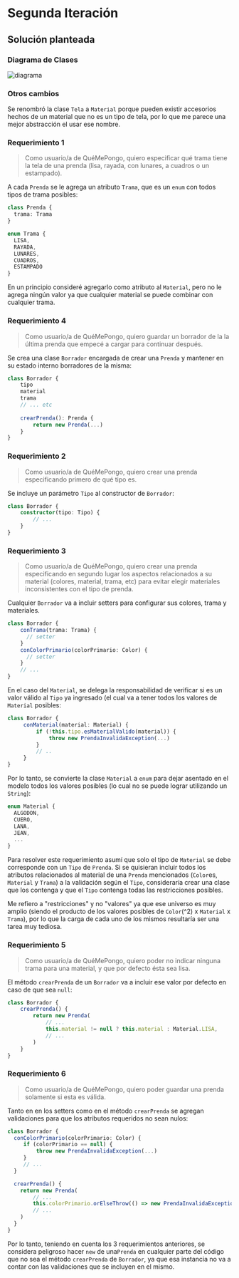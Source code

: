 # Segunda Iteración

## Solución planteada

### Diagrama de Clases

![diagrama](http://www.plantuml.com/plantuml/proxy?cache=no&src=https://raw.githubusercontent.com/RaniAgus/dds-jv-2022-que-me-pongo/main/docs/diagramas/iteracion-2.puml)

### Otros cambios

Se renombró la clase `Tela` a `Material` porque pueden existir accesorios hechos
de un material que no es un tipo de tela, por lo que me parece una mejor 
abstracción el usar ese nombre.

### Requerimiento 1

> Como usuario/a de QuéMePongo, quiero especificar qué trama tiene la tela de
  una prenda (lisa, rayada, con lunares, a cuadros o un estampado).

A cada `Prenda` se le agrega un atributo `Trama`, que es un `enum` con todos 
tipos de trama posibles:

```ts
class Prenda {
  trama: Trama
}

enum Trama {
  LISA,
  RAYADA,
  LUNARES,
  CUADROS,
  ESTAMPADO
}
```
En un principio consideré agregarlo como atributo al `Material`, pero no le 
agrega ningún valor ya que cualquier material se puede combinar con cualquier 
trama.

### Requerimiento 4

> Como usuario/a de QuéMePongo, quiero guardar un borrador de la la última
prenda que empecé a cargar para continuar después.

Se crea una clase `Borrador` encargada de crear una `Prenda` y mantener en 
su estado interno borradores de la misma:

```ts
class Borrador {
    tipo
    material
    trama
    // ... etc
    
    crearPrenda(): Prenda {
        return new Prenda(...)
    }
}

```

### Requerimiento 2

> Como usuario/a de QuéMePongo, quiero crear una prenda especificando primero de
  qué tipo es.

Se incluye un parámetro `Tipo` al constructor de `Borrador`:

```ts
class Borrador {
    constructor(tipo: Tipo) { 
        // ... 
    }
}
```

### Requerimiento 3

> Como usuario/a de QuéMePongo, quiero crear una prenda especificando en segundo
  lugar los aspectos relacionados a su material (colores, material, trama, etc)
  para evitar elegir materiales inconsistentes con el tipo de prenda.

Cualquier `Borrador` va a incluir setters para configurar sus colores, trama y
materiales. 

```ts
class Borrador {
    conTrama(trama: Trama) {
      // setter   
    }
    conColorPrimario(colorPrimario: Color) {
      // setter
    }
    // ...
}
```

En el caso del `Material`, se delega la responsabilidad de verificar si es un 
valor válido al `Tipo` ya ingresado (el cual va a tener todos los valores de 
`Material` posibles:

```ts
class Borrador {
     conMaterial(material: Material) {
         if (!this.tipo.esMaterialValido(material)) {
             throw new PrendaInvalidaException(...)
         }
         // ..
     }
}

```
Por lo tanto, se convierte la clase `Material` a `enum` para dejar asentado en 
el modelo todos los valores posibles (lo cual no se puede lograr utilizando un 
`String`):

```ts
enum Material {
  ALGODON,
  CUERO,
  LANA,
  JEAN,
  ...
}
```

Para resolver este requerimiento asumí que solo el tipo de `Material` se debe
corresponde con un `Tipo` de `Prenda`. Si se quisieran incluir todos los 
atributos relacionados al material de una `Prenda` mencionados (`Color`es, 
`Material` y `Trama`) a la validación según el `Tipo`, consideraría crear una 
clase que los contenga y que el `Tipo` contenga todas las restricciones 
posibles. 

Me refiero a "restricciones" y no "valores" ya que ese universo es muy 
amplio (siendo el producto de los valores posibles de `Color`(^2) x `Material` x 
`Trama`), por lo que la carga de cada uno de los mismos resultaría ser una 
tarea muy tediosa.

### Requerimiento 5

> Como usuario/a de QuéMePongo, quiero poder no indicar ninguna trama para una
  material, y que por defecto ésta sea lisa.

El método `crearPrenda` de un `Borrador` va a incluir ese valor por defecto en
caso de que sea `null`:

```ts
class Borrador {
    crearPrenda() {
        return new Prenda(
            // ...
            this.material != null ? this.material : Material.LISA, 
            // ...
        )
    }
}
```

### Requerimiento 6

> Como usuario/a de QuéMePongo, quiero poder guardar una prenda solamente si
  esta es válida.

Tanto en en los setters como en el método `crearPrenda` se agregan validaciones 
para que los atributos requeridos no sean nulos:

```ts
class Borrador {
  conColorPrimario(colorPrimario: Color) {
     if (colorPrimario == null) {
         throw new PrendaInvalidaException(...)
     }
     // ...
  }

  crearPrenda() {
    return new Prenda(
        // ...
        this.colorPrimario.orElseThrow(() => new PrendaInvalidaException(...)),
        // ...
    )
  }
}
```

Por lo tanto, teniendo en cuenta los 3 requerimientos anteriores, se considera 
peligroso hacer `new` de una`Prenda` en cualquier parte del código que no sea el
método `crearPrenda` de `Borrador`, ya que esa instancia no va a contar con las 
validaciones que se incluyen en el mismo.

<!--
## Cambios post Puesta en Común

### Diagrama de Clases

![diagrama](http://www.plantuml.com/plantuml/proxy?cache=no&src=https://raw.githubusercontent.com/RaniAgus/dds-jv-2022-que-me-pongo/main/docs/diagramas/iteracion-2-cambios.puml)

### Requerimiento 1

### Requerimiento 2

...

### Requerimiento N
-->